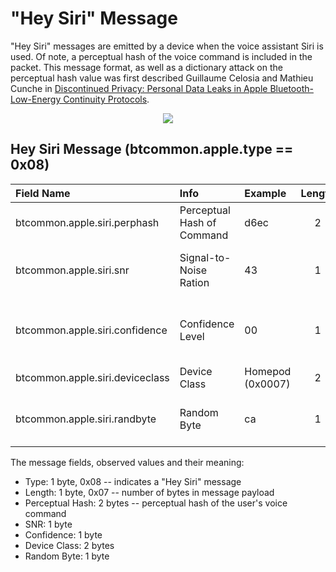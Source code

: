 <h1>"Hey Siri" Message</h1>

<p> 
"Hey Siri" messages are emitted by a device when the voice assistant Siri is
used. Of note, a perceptual hash of the voice command is included in the packet. 
This message format, as well as a dictionary attack on the perceptual hash value
was first described Guillaume Celosia and Mathieu Cunche in 
<a
href="https://petsymposium.org/2020/files/papers/issue1/popets-2020-0003.pdf">Discontinued
Privacy: Personal Data Leaks in Apple Bluetooth-Low-Energy Continuity
Protocols</a>.

</p>

<div align="center">
<img src="/figs/hey_siri.png">
</div>


## Hey Siri Message (btcommon.apple.type == 0x08)
| Field Name                                  | Info                         | Example                   |Length| Type  | Notes                       |
| :-------------------------------------------| :----------------------------|:--------------------------|:----:|:-----:|:---------------------------:|
| btcommon.apple.siri.perphash                | Perceptual Hash of Command   |   d6ec                    |   2  | Bytes | From Cunche Paper           |
| btcommon.apple.siri.snr                     | Signal-to-Noise Ration       |   43                      |   1  | Bytes | Not sure if dbm or db       |
| btcommon.apple.siri.confidence              | Confidence Level             |   00                      |   1  | Bytes | Not sure what scale is used |
| btcommon.apple.siri.deviceclass             | Device Class                 | Homepod (0x0007)          |   2  | UINT16|                             |
| btcommon.apple.siri.randbyte                | Random Byte                  |   ca                      |   1  | Bytes | Not sure the purpose of this|

<p>The message fields, observed values and their meaning:</p>

<ul>
<li>
Type: 1 byte, 0x08 -- indicates a "Hey Siri" message
</li>
<li>
Length: 1 byte, 0x07 -- number of bytes in message payload
</li>
<li>
Perceptual Hash: 2 bytes -- perceptual hash of the user's voice command
</li>
<li>
SNR: 1 byte
</li>
<li>
Confidence: 1 byte
</li>
<li>
Device Class: 2 bytes
</li>
<li>
Random Byte: 1 byte
</li>
</ul>
